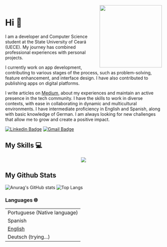 <img src="https://github.com/0317IL/0317IL/assets/83174653/c7e90b34-463a-43ed-84fe-1a632d25644c" height="200cm" align="right" />

# Hi :wave: 

  I am a developer and Computer Science student at the State University of Ceará (UECE). My journey has combined professional experiences with personal projects.

  I currently work on app development, contributing to various stages of the process, such as problem-solving, feature enhancement, and interface design. I have also contributed to publishing apps on digital platforms.

I write articles on [Medium](https://medium.com/@i-lima), about my experiences and maintain an active presence in the tech community. I have the skills to work in diverse contexts, with ease in collaborating in dynamic and multicultural environments. I have intermediate proficiency in English and Spanish, along with basic knowledge of German. I am always looking for new challenges that allow me to grow and create a positive impact.
  
  
  [![Linkedin Badge](https://img.shields.io/badge/-ingridlima-blue?style=flat-square&logo=Linkedin&logoColor=white&link=https://www.linkedin.com/in/ingridlima-js)](https://www.linkedin.com/in/ingridlima-js) [![Gmail Badge](https://img.shields.io/badge/-ibezerradelima@gmail.com-c14438?style=flat-square&logo=Gmail&logoColor=white&link=mailto:ibezerradelima@gmail.com)](mailto:ibezerradelima@gmail.com)

## My Skills 💻
<p align="center">
  <a href="">
    <img src="https://skillicons.dev/icons?i=js,ts,react,nodejs,redux,next,jest,figma,tailwind,materialui,mysql,java,spring,html,css,py,git,kotlin,androidstudio" />
  </a>
</p>

## My Github Stats
![Anurag's GitHub stats](https://github-readme-stats.vercel.app/api?username=I-Lima&show_icons=true&theme=transparent&hide_border=true)
![Top Langs](https://github-readme-stats.vercel.app/api/top-langs/?username=I-Lima&layout=compact&theme=transparent&hide_border=true)


### Languages 🌐
|                              |
| ---------------------------- |
| Portuguese (Native language) |
| Spanish                      |
| [English](https://cert.efset.org/vkDtbo)                      |
| Deutsch  (trying...)         |
